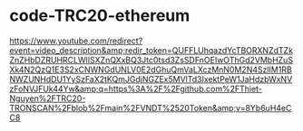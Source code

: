 # code-TRC20-ethereum
https://www.youtube.com/redirect?event=video_description&amp;redir_token=QUFFLUhqazdYcTBORXNZdTZkZnZHbDZRUHRCLWlISXZnQXxBQ3Jtc0tsd3ZsSDFnOEIwOThGd2VMbHZuSXk4N2QzQ1E3S2xCNWNGdUNLV0E2dGhuQmVaLXczMnN0M2N4SzlIM1RBNWZUNHdDU1YySzFaX2tKQmJGdjNGZEx5MVlTd3IxektPeW1JaHdzbWxNVzFoNVJFUk44Yw&amp;q=https%3A%2F%2Fgithub.com%2FThiet-Nguyen%2FTRC20-TRONSCAN%2Fblob%2Fmain%2FVNDT%2520Token&amp;v=8Yb6uH4eCC8
